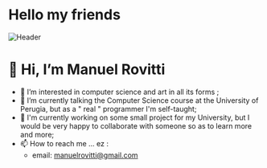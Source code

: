 
# Hello my friends
  ![Header](./1.gif)
# 👋 Hi, I’m Manuel Rovitti
- 👀 I’m interested in computer science and art in all its forms ;
- 🌱 I’m currently talking the Computer Science course at the University of Perugia, but as a " real " programmer I'm self-taught;
- 💞️ I'm currently working on some small project for my University, but I would be very happy to collaborate with someone so as to learn more and more;
- 📫 How to reach me ... ez : 
  -  email: manuelrovitti@gmail.com

<!---
manuelrovitti/manuelrovitti is a ✨ special ✨ repository because its `README.md` (this file) appears on your GitHub profile.
You can click the Preview link to take a look at your changes.
--->
